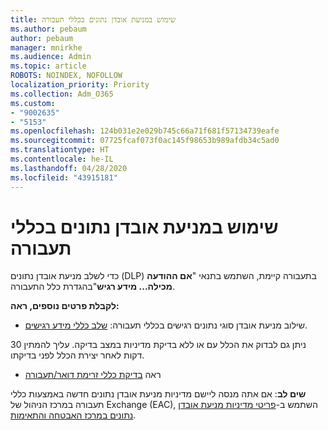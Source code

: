 ```yaml
---
title: שימוש במניעת אובדן נתונים בכללי תעבורה
ms.author: pebaum
author: pebaum
manager: mnirkhe
ms.audience: Admin
ms.topic: article
ROBOTS: NOINDEX, NOFOLLOW
localization_priority: Priority
ms.collection: Adm_O365
ms.custom:
- "9002635"
- "5153"
ms.openlocfilehash: 124b031e2e029b745c66a71f681f57134739eafe
ms.sourcegitcommit: 07725fcaf073f0ac145f98653b989afdb34c5ad0
ms.translationtype: HT
ms.contentlocale: he-IL
ms.lasthandoff: 04/28/2020
ms.locfileid: "43915181"
---
```

# <a name="using-dlp-in-transport-rules"></a>שימוש במניעת אובדן נתונים בכללי תעבורה

כדי לשלב מניעת אובדן נתונים (DLP) בתעבורה קיימת, השתמש בתנאי "**אם ההודעה מכילה... מידע רגיש**"בהגדרת כלל התעבורה.

**לקבלת פרטים נוספים, ראה:**

- שילוב מניעת אובדן סוגי נתונים רגישים בכללי תעבורה: [שלב כללי מידע רגישים](https://docs.microsoft.com/exchange/security-and-compliance/data-loss-prevention/integrate-sensitive-information-rules).

ניתן גם לבדוק את הכלל עם או ללא בדיקת מדיניות במצב בדיקה.  עליך להמתין 30 דקות לאחר יצירת הכלל לפני בדיקתו.

- ראה [בדיקת כללי זרימת דואר/תעבורה](https://docs.microsoft.com/exchange/security-and-compliance/mail-flow-rules/test-mail-flow-rules)

**שים לב**: אם אתה מנסה ליישם מדיניות מניעת אובדן נתונים חדשה באמצעות כללי תעבורה במרכז הניהול של Exchange (EAC), השתמש ב-[פריטי מדיניות מניעת אובדן נתונים במרכז האבטחה והתאימות](https://docs.microsoft.com/microsoft-365/compliance/data-loss-prevention-policies?view=o365-worldwide).
